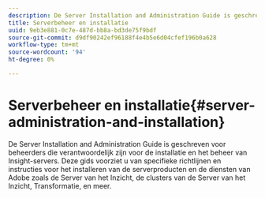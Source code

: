 ```yaml
---
description: De Server Installation and Administration Guide is geschreven voor beheerders die verantwoordelijk zijn voor de installatie en het beheer van Insight-servers. Deze gids voorziet u van specifieke richtlijnen en instructies voor het installeren van de serverproducten en de diensten van Adobe zoals de Server van het Inzicht, de clusters van de Server van het Inzicht, Transformatie, en meer.
title: Serverbeheer en installatie
uuid: 9eb3e881-0c7e-487d-bb8a-bd3de75f9bdf
source-git-commit: d9df90242ef96188f4e4b5e6d04cfef196b0a628
workflow-type: tm+mt
source-wordcount: '94'
ht-degree: 0%

---
```



# Serverbeheer en installatie{#server-administration-and-installation}

De Server Installation and Administration Guide is geschreven voor beheerders die verantwoordelijk zijn voor de installatie en het beheer van Insight-servers. Deze gids voorziet u van specifieke richtlijnen en instructies voor het installeren van de serverproducten en de diensten van Adobe zoals de Server van het Inzicht, de clusters van de Server van het Inzicht, Transformatie, en meer.

